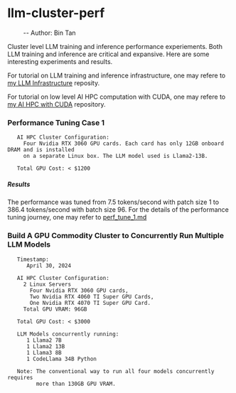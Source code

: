 # llm-cluster-perf
&nbsp;&nbsp;&nbsp;&nbsp;&nbsp;&nbsp;&nbsp;&nbsp; -- Author: Bin Tan

Cluster level LLM training and inference performance experiements. Both LLM training and inference are critical and expansive. Here are some interesting 
experiments and results.

For tutorial on LLM training and inference infrastructure, one may refere to 
[my LLM Infrastructure](https://github.com/project-ai101/llm-infra/tree/main) reposity.

For tutorial on low level AI HPC computation with CUDA, one may refere to 
[my AI HPC with CUDA](https://github.com/project-ai101/ai-hpc-with-cuda)
repository.

### Performance Tuning Case 1

```
   AI HPC Cluster Configuration: 
     Four Nvidia RTX 3060 GPU cards. Each card has only 12GB onboard DRAM and is installed
     on a separate Linux box. The LLM model used is Llama2-13B.
```

```
   Total GPU Cost: < $1200
```

##### Results
The performance was tuned from 7.5 tokens/second with patch size 1 to 386.4 tokens/second with batch size 96. 
For the details of the performance tuning journey, one may refer to [perf_tune_1.md](https://github.com/project-ai101/llm-cluster-perf/blob/main/perf_tune_1.md)


### Build A GPU Commodity Cluster to Concurrently Run Multiple LLM Models
```
   Timestamp:
      April 30, 2024
```
```
   AI HPC Cluster Configuration: 
     2 Linux Servers
       Four Nvidia RTX 3060 GPU cards,
       Two Nvidia RTX 4060 TI Super GPU Cards,
       One Nvidia RTX 4070 TI Super GPU Card.
     Total GPU VRAM: 96GB 
```

```
   Total GPU Cost: < $3000
```

```
   LLM Models concurrently running:
      1 Llama2 7B
      1 Llama2 13B
      1 Llama3 8B
      1 CodeLlama 34B Python

   Note: The conventional way to run all four models concurrently requires
         more than 130GB GPU VRAM. 
```
